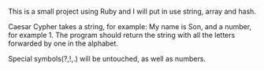 This is a small project using Ruby and I will put in use string, array and hash.

Caesar Cypher takes a string, for example: My name is Son, and a number, for example 1. The program should return the string with all the letters forwarded by one in the alphabet. 

Special symbols(?,!,.) will be untouched, as well as numbers.